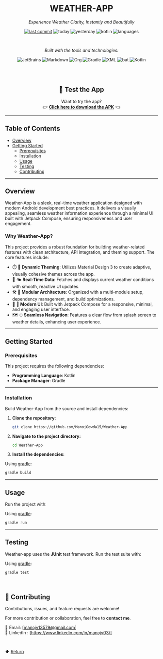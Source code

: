 <div align="center">

# WEATHER-APP

*Experience Weather Clarity, Instantly and Beautifully*  

<!-- Badge Row -->
[![last commit](https://img.shields.io/github/last-commit/ManojGowda15/Weather-App)](https://github.com/ManojGowda15/Weather-App)
![today](https://img.shields.io/badge/today-brightgreen)
![yesterday](https://img.shields.io/badge/yesterday-blue)
![kotlin](https://img.shields.io/badge/kotlin-100%25-blue)
![languages](https://img.shields.io/badge/languages-1-blue)

<br>

*Built with the tools and technologies:*  

<!-- Tools Row -->
<img src="https://img.shields.io/badge/-JetBrains-black?logo=jetbrains" alt="JetBrains">
<img src="https://img.shields.io/badge/-Markdown-black?logo=markdown" alt="Markdown">
<img src="https://img.shields.io/badge/-Org-green?logo=org" alt="Org">
<img src="https://img.shields.io/badge/-Gradle-0f7d82?logo=gradle" alt="Gradle">
<img src="https://img.shields.io/badge/-XML-004680?logo=xml" alt="XML">
<img src="https://img.shields.io/badge/-bat-4e4e4e?logo=windows-terminal" alt="bat">
<img src="https://img.shields.io/badge/-Kotlin-9966cc?logo=kotlin" alt="Kotlin">

<br><br>

## 📱 Test the App

Want to try the app?  
👉 [**Click here to download the APK**](https://ufile.io/42u9rgxn) 👈

</div>


---

## Table of Contents

- [Overview](#overview)
- [Getting Started](#getting-started)
  - [Prerequisites](#prerequisites)
  - [Installation](#installation)
  - [Usage](#usage)
  - [Testing](#testing)
  - [Contributing](#-contributing)

---

## Overview

Weather-App is a sleek, real-time weather application designed with modern Android development best practices. It delivers a visually appealing, seamless weather information experience through a minimal UI built with Jetpack Compose, ensuring responsiveness and user engagement.

### Why Weather-App?

This project provides a robust foundation for building weather-related features with clean architecture, API integration, and theming support. The core features include:

- ⏱️ 🌈 **Dynamic Theming**: Utilizes Material Design 3 to create adaptive, visually cohesive themes across the app.
- 🚀 🌤 **Real-Time Data**: Fetches and displays current weather conditions with smooth, reactive UI updates.
- 🛠 🔧 **Modular Architecture**: Organized with a multi-module setup, dependency management, and build optimizations.
- 🎨 🎯 **Modern UI**: Built with Jetpack Compose for a responsive, minimal, and engaging user interface.
- 🗺️ ⏱ **Seamless Navigation**: Features a clear flow from splash screen to weather details, enhancing user experience.

---

## Getting Started

### Prerequisites

This project requires the following dependencies:

- **Programming Language**: Kotlin
- **Package Manager**: Gradle

---

### Installation

Build Weather-App from the source and install dependencies:

1. **Clone the repository:**

    ```bash
    git clone https://github.com/ManojGowda15/Weather-App
    ```

2. **Navigate to the project directory:**

    ```bash
    cd Weather-App
    ```

3. **Install the dependencies:**

Using [gradle](https://gradle.org/):

```bash
gradle build
```

---

## Usage

Run the project with:

Using [gradle](https://gradle.org/):

```bash
gradle run
```

---

## Testing

Weather-app uses the **JUnit** test framework. Run the test suite with:

Using [gradle](https://gradle.org/):

```bash
gradle test
```

<br>

## 🤝 Contributing

Contributions, issues, and feature requests are welcome!

For more contribution or collaboration, feel free to **contact me**.

📧 Email: [manojv13579@gmail.com]  
💬 LinkedIn : [https://www.linkedin.com/in/manojv03/]

<br>

⬆️ [Return](#weather-app)


